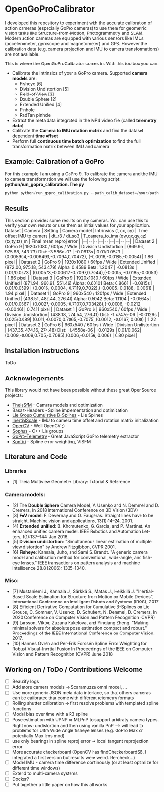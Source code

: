 # OpenGoProCalibrator
I developed this repository to experiment with the accurate calibration of action cameras (especially GoPro cameras) to use them for geometric vision tasks like Structure-from-Motion, Photogrammetry and SLAM. Modern action cameras are equipped with various sensors like IMUs (accelerometer, gyroscope and magnetometer) and GPS. However the calibration data (e.g. camera projection and IMU to camera transformations) are not available.

This is where the OpenGoProCalibrator comes in. With this toolbox you can:
* Calibrate the intrinsics of your a GoPro camera. Supported **camera models** are:
  * Fisheye [6]
  * Division Undistortion [5]
  * Field-of-View [3]
  * Double Sphere [2]
  * Extended Unified [4]
  * Pinhole
  * RadTan pinhole
* Extract the meta data integrated in the MP4 video file (called **telemetry data**)
* Calibrate the **Camera to IMU rotation matrix** and find the dataset dependent **time offset**
* Perform full **continuous time batch optimization** to find the full transformation matrix between IMU and camera

## Example: Calibration of a GoPro
For this example I am using a GoPro 9. To calibrate the camera and the IMU to camera transformation we will use the following script: **python/run_gopro_calibration.
The py**
```Python
python python/run_gopro_calibration.py --path_calib_dataset=/your/path --checker_size_m=0.022 --image_downsample_factor=1 --camera_model=DIVISION_UNDISTORTION
```

## Results
This section provides some results on my cameras. You can use this to verify your own results or use them as initial values for your application.
Dataset | Camera | Setting | Camera model | Intrinsics (f, cx, cy) | Time offset IMU to camera | dt_r3 / dt_so3 | T_camera_to_imu (qw,qx,qy,qz) (tx,ty,tz)_m | Final mean reproj error |
|--|--|--|--|--|--|--|--|--|
| Dataset 2 | GoPro 9 | 1920x1080 / 60fps / Wide | Division Undistortion | (869.96, 975.68, 543.73) Dist: -3.586e-07 | -0.0813s | 0.01/0.0573 | (0.005904,-0.006493,-0.7094,0.70472), (-0.0016,-0.0185,-0.0054) | 1.86 pixel |
| Dataset 2 | GoPro 9 | 1920x1080 / 60fps / Wide | Extended Unified | (872.00, 975.18, 543.479) Alpha: 0.4589 Beta: 1.2047  | -0.0813s | 0.01/0.0573 | (0.00573,-0.00617,-0.7097,0.7044),(-0.0015, -0.0185,-0.0053) | 1.86 pixel |
| Dataset 3 | GoPro 9 | 1920x1080 / 60fps / Wide | Extended Unified | (871.94, 960.91, 551.49) Alpha: 0.60101 Beta: 0.8661  | -0.0815s | 0.01/0.0599 | (0.0016,-0.0004,-0.7119,0.7022),(-0.0005,-0.0188,-0.0061) | 1.94 pixel |
| Dataset 1 | GoPro 9 | 960x540 / 120fps / Wide | Extended Unified | (438.51, 482.44, 276.41) Alpha: 0.5042 Beta: 1.1104  | -0.0564s | 0.01/0.0667 | (0.0027,-0.0005,-0.7107,0.703428),(-0.0006, -0.0212,  -0.0046) | 0.7411 pixel |
| Dataset 1 | GoPro 6 | 960x540 / 60fps / Wide | Division Undistortion | (438.18, 274.54, 276.41) Dist: -1.4747e-06  | -0.0129s | 0.025/0.089| (0.011,-0.0070,0.7065,-0.7075),(0.0012, -0.0167, 0.009) | 1.22 pixel |
| Dataset 2 | GoPro 6 | 960x540 / 60fps / Wide | Division Undistortion | (437.35, 474.16, 274.48) Dist: -1.4558e-06  | -0.0129s | 0.01/0.062| (0.009,-0.009,0.705,-0.7085),(0.006,-0.0156, 0.006) | 0.80 pixel |


## Installation instructions
ToDo



## Acknowlegements
This library would not have been possible without these great OpenSource projects:
* [TheiaSfM](http://theia-sfm.org) - Camera models and optimization
* [Basalt-Headers]() - Spline implementation and optimization
* [Lie Group Cumulative B-Splines](https://gitlab.com/tum-vision/lie-spline-experiments) - Lie Splines
* [InertialScale](https://github.com/jannemus/InertialScale) - IMU to camera time offset and rotation matrix initialization
* [OpenCV](https://opencv.org/) - Well OpenCV ;)
* [Sophus](https://github.com/strasdat/Sophus) - C++ Lie groups
* [GoPro-Telemetry](https://github.com/JuanIrache/gopro-telemetry) - Great JavaScript GoPro telemetry extractor
* [Kontiki](https://github.com/hovren/kontiki) - Spline error weighting, VISFM
## Literature and Code
### Libraries
   * [1] Theia Multiview Geometry Library: Tutorial & Reference
### Camera models:
   * [2] The **Double Sphere** Camera Model, V. Usenko and N. Demmel and D. Cremers, In 2018 International Conference on 3D Vision (3DV)
   * [3] **FoV model**: F. Devernay and O. Faugeras. Straight lines have to be
straight. Machine vision and applications, 13(1):14–24, 2001.
   * [4] **Extended unified**: B. Khomutenko, G. Garcia, and P. Martinet. An enhanced
unified camera model. IEEE Robotics and Automation Let-
ters, 1(1):137–144, Jan 2016.
   * [5] **Division undistortion**: "Simultaneous linear estimation of multiple view distortion" by Andrew Fitzgibbon, CVPR 2001.
   * [6] **Fisheye**: Kannala, Juho, and Sami S. Brandt. "A generic camera model and calibration method for conventional, wide-angle, and fish-eye lenses." IEEE transactions on pattern analysis and machine intelligence 28.8 (2006): 1335-1340.
### Misc:
   * [7] Mustaniemi J., Kannala J., Särkkä S., Matas J., Heikkilä J. "Inertial-Based Scale Estimation for Structure from Motion on Mobile Devices", International Conference on Intelligent Robots and Systems (IROS), 2017
   * [8] Efficient Derivative Computation for Cumulative B-Splines on Lie Groups, C. Sommer, V. Usenko, D. Schubert, N. Demmel, D. Cremers, In 2020 Conference on Computer Vision and Pattern Recognition (CVPR) 
   * [9] Larsson, Viktor, Zuzana Kukelova, and Yinqiang Zheng. "Making minimal solvers for absolute pose estimation compact and robust." Proceedings of the IEEE International Conference on Computer Vision. 2017.
   * [10] Hannes Ovrén and Per-Erik Forssén Spline Error Weighting for Robust Visual-Inertial Fusion In Proceedings of the IEEE on Computer Vision and Pattern Recognition (CVPR) June 2018




## Working on / ToDo / Contributions Welcome
* [ ] Beautify logs
* [ ] Add more camera models -> Scaramuzza omni model, ...
* [ ] Use more generic JSON meta data interface, so that others cameras can be calibrated that come with different telemetry formats
* [ ] Rolling shutter calibration -> first resolve problems with templated spline functions
* [ ] Model bias over time with a R3 spline
* [ ] Pose estimation with UPNP or MLPnP to support arbitraty camera types. Right now: undistortion and then using vanilla PnP --> will lead to problems for Ultra Wide Angle fisheye lenses (e.g. GoPro Max or potentially Max lens mod)
* [ ] use only bearings in spline reproj error -> local tangent reprojection error
* [ ] More accurate checkerboard (OpenCV has findCheckerboardSB. I integrated a first version but results were weird. Re-check...)
* [ ] Model IMU - camera time difference continously (or at least optimize for different time windows)
* [ ] Extend to multi-camera systems
* [ ] Docker?
* [ ] Put together a little paper on how this all works
